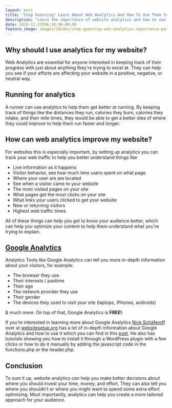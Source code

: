 ```yaml
---
layout: post
title: "Stop Guessing! Learn About Web Analytics And How To Use Them to Improve Your Website"
description: "Learn the importance of website analytics and how to use them to improve your content.  Also, tutorials by NickNick Schäferoff on how install Google Analytics."
date: 2019-12-23T06:30:00-08:00
feature_image: images/19/dec/stop-guessing-web-analytics-importance-post-thumbnail.png
---
```


## Why should I use analytics for my website?

Web Analytics are essential for anyone interested in keeping track of their progress with just about anything they're trying to excel at.  They can help you see if your efforts are affecting your website in a positive, negative, or neutral way.

## Running for analytics

A runner can use analytics to help them get better at running.  By keeping track of things like the distances they run, calories they burn, calories they intake, and their mile times, they would be able to get a better idea of where they could improve to help them run faster and longer.

## How can web analytics improve my website?

For websites this is especially important, by setting up analytics you can track your web traffic to help you better understand things like

- Live information as it happens
- Visitor behavior, see how much time users spent on what page
- Where your user are are located
- See when a visitor came to your website
- The most visited pages on your site
- What pages get the most clicks on your site
- What links your users clicked to get your website
- New or returning visitors
- Highest web traffic times

All of these things can help you get to know your audience better, which can help you optimize your content to help them understand what you're trying to explain.

## [Google Analytics](https://analytics.google.com)

Analytics Tools like Google Analytics can tell you more in-depth information about your visitors, for example:
 	
- The browser they use
- Their interests / pastime
- Their age
- The network provider they use
- Their gender
- The devices they used to visit your site (laptops, iPhones, androids)

& much more. On top of that, Google Analytics is **FREE!**.

If you’re interested in learning more about Google Analytics [Nick Schäferoff](https://twitter.com/nschaeferhoff) over at [websitesetup.org](https://websitesetup.org/) has a lot of in-depth information about Google Analytics and how to use it which you can find in this [post](https://websitesetup.org/google-analytics-wordpress/).  He also has tutorials showing you how to install it through a WordPress plugin with a few clicks or how to do it manually by adding the javascript code in the functions.php or the header.php.

## Conclusion

To sum it up, website analytics can help you make better decisions about where you should invest your time, money, and effort.  They can also tell you where you shouldn't or where you might want to spend some extra effort optimizing. Most importantly, analytics can help you create a more tailored approach for your audience. 

